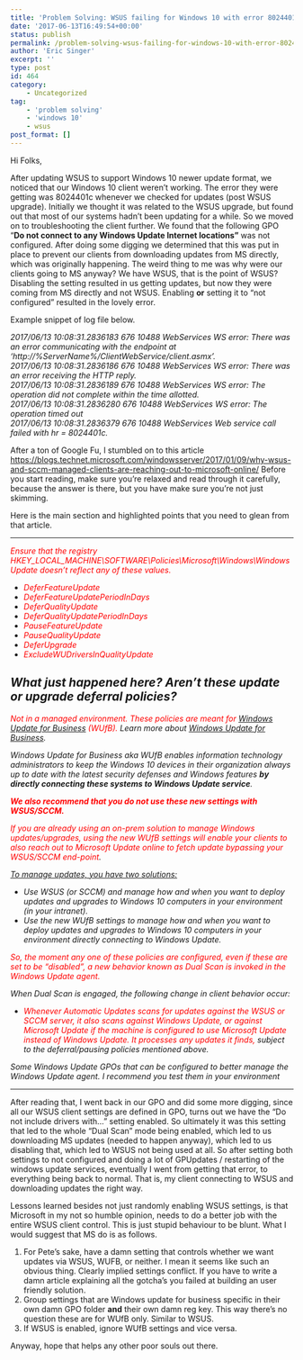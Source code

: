 ```yaml
---
title: 'Problem Solving: WSUS failing for Windows 10 with error 8024401c'
date: '2017-06-13T16:49:54+00:00'
status: publish
permalink: /problem-solving-wsus-failing-for-windows-10-with-error-8024401c
author: 'Eric Singer'
excerpt: ''
type: post
id: 464
category:
    - Uncategorized
tag:
    - 'problem solving'
    - 'windows 10'
    - wsus
post_format: []
---
```

Hi Folks,

After updating WSUS to support Windows 10 newer update format, we noticed that our Windows 10 client weren’t working. The error they were getting was 8024401c whenever we checked for updates (post WSUS upgrade). Initially we thought it was related to the WSUS upgrade, but found out that most of our systems hadn’t been updating for a while. So we moved on to troubleshooting the client further. We found that the following GPO “**Do not connect to any Windows Update Internet locations”**  was not configured. After doing some digging we determined that this was put in place to prevent our clients from downloading updates from MS directly, which was originally happening. The weird thing to me was why were our clients going to MS anyway? We have WSUS, that is the point of WSUS? Disabling the setting resulted in us getting updates, but now they were coming from MS directly and not WSUS. Enabling **or** setting it to “not configured” resulted in the lovely error.

Example snippet of log file below.

*2017/06/13 10:08:31.2836183 676 10488 WebServices WS error: There was an error communicating with the endpoint at ‘http://%ServerName%/ClientWebService/client.asmx’.*  
*2017/06/13 10:08:31.2836186 676 10488 WebServices WS error: There was an error receiving the HTTP reply.*  
*2017/06/13 10:08:31.2836189 676 10488 WebServices WS error: The operation did not complete within the time allotted.*  
*2017/06/13 10:08:31.2836280 676 10488 WebServices WS error: The operation timed out*  
*2017/06/13 10:08:31.2836379 676 10488 WebServices Web service call failed with hr = 8024401c.*

After a ton of Google Fu, I stumbled on to this article https://blogs.technet.microsoft.com/windowsserver/2017/01/09/why-wsus-and-sccm-managed-clients-are-reaching-out-to-microsoft-online/ Before you start reading, make sure you’re relaxed and read through it carefully, because the answer is there, but you have make sure you’re not just skimming.

Here is the main section and highlighted points that you need to glean from that article.

- - - - - -

*<span style="color: #ff0000;">Ensure that the registry HKEY\_LOCAL\_MACHINE\\SOFTWARE\\Policies\\Microsoft\\Windows\\WindowsUpdate doesn’t reflect any of these values.</span>*

- *<span style="color: #ff0000;">DeferFeatureUpdate</span>*
- *<span style="color: #ff0000;">DeferFeatureUpdatePeriodInDays</span>*
- *<span style="color: #ff0000;">DeferQualityUpdate</span>*
- *<span style="color: #ff0000;">DeferQualityUpdatePeriodInDays</span>*
- *<span style="color: #ff0000;">PauseFeatureUpdate</span>*
- *<span style="color: #ff0000;">PauseQualityUpdate</span>*
- *<span style="color: #ff0000;">DeferUpgrade</span>*
- *<span style="color: #ff0000;">ExcludeWUDriversInQualityUpdate</span>*

*What just happened here? Aren’t these update or upgrade deferral policies?*
----------------------------------------------------------------------------

*<span style="color: #ff0000;">Not in a managed environment. These policies are meant for [Windows Update for Business](https://blogs.msdn.microsoft.com/beanexpert/2015/11/15/windows-update-for-business-explained/) (WUfB).</span> Learn more about [Windows Update for Business](https://technet.microsoft.com/en-us/itpro/windows/manage/waas-manage-updates-wufb).*

*Windows Update for Business aka WUfB enables information technology administrators to keep the Windows 10 devices in their organization always up to date with the latest security defenses and Windows features **by directly connecting these systems to Windows Update service**.*

*<span style="color: #ff0000;">**We also recommend that you do not use these new settings with WSUS/SCCM.**</span>*

*<span style="color: #ff0000;">If you are already using an on-prem solution to manage Windows updates/upgrades, using the new WUfB settings will enable your clients to also reach out to Microsoft Update online to fetch update bypassing </span><span style="color: #ff0000;">your WSUS/SCCM end-point</span>.*

*<u>To manage updates, you have two solutions:</u>*

- *Use WSUS (or SCCM) and manage how and when you want to deploy updates and upgrades to Windows 10 computers in your environment (in your intranet).*
- *Use the new WUfB settings to manage how and when you want to deploy updates and upgrades to Windows 10 computers in your environment directly connecting to Windows Update.*

*<span style="color: #ff0000;">So, the moment any one of these policies are configured, even if these are set to be “disabled”, a new behavior known as Dual Scan is invoked in the Windows Update agent.</span>*

*When Dual Scan is engaged, the following change in client behavior occur:*

- *<span style="color: #ff0000;">Whenever Automatic Updates scans for updates against the WSUS or SCCM server, it also scans against Windows Update, or against Microsoft Update if the machine is configured to use Microsoft Update instead of Windows Update. It processes any updates it finds,</span> subject to the deferral/pausing policies mentioned above.*

*Some Windows Update GPOs that can be configured to better manage the Windows Update agent. I recommend you test them in your environment*

- - - - - -

After reading that, I went back in our GPO and did some more digging, since all our WSUS client settings are defined in GPO, turns out we have the “Do not include drivers with…” setting enabled. So ultimately it was this setting that led to the whole “Dual Scan” mode being enabled, which led to us downloading MS updates (needed to happen anyway), which led to us disabling that, which led to WSUS not being used at all. So after setting both settings to not configured and doing a lot of GPUpdates / restarting of the windows update services, eventually I went from getting that error, to everything being back to normal. That is, my client connecting to WSUS and downloading updates the right way.

Lessons learned besides not just randomly enabling WSUS settings, is that Microsoft in my not so humble opinion, needs to do a better job with the entire WSUS client control. This is just stupid behaviour to be blunt. What I would suggest that MS do is as follows.

1. For Pete’s sake, have a damn setting that controls whether we want updates via WSUS, WUFB, or neither. I mean it seems like such an obvious thing. Clearly implied settings conflict. If you have to write a damn article explaining all the gotcha’s you failed at building an user friendly solution.
2. Group settings that are Windows update for business specific in their own damn GPO folder **and** their own damn reg key. This way there’s no question these are for WUfB only. Similar to WSUS.
3. If WSUS is enabled, ignore WUfB settings and vice versa.

Anyway, hope that helps any other poor souls out there.